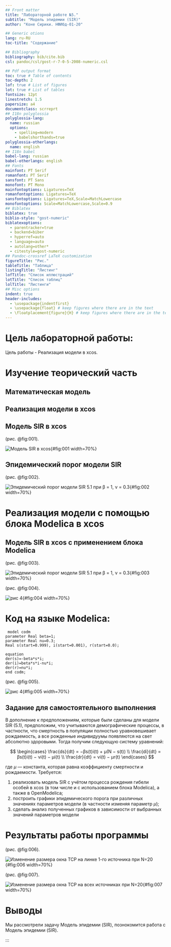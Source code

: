 ```yaml
---
## Front matter
title: "Лабораторной работе №5."
subtitle: "Модель эпидемии (SIR)"
author: "Коне Сирики. НФИбд-01-20"

## Generic otions
lang: ru-RU
toc-title: "Содержание"

## Bibliography
bibliography: bib/cite.bib
csl: pandoc/csl/gost-r-7-0-5-2008-numeric.csl

## Pdf output format
toc: true # Table of contents
toc-depth: 2
lof: true # List of figures
lot: true # List of tables
fontsize: 12pt
linestretch: 1.5
papersize: a4
documentclass: scrreprt
## I18n polyglossia
polyglossia-lang:
  name: russian
  options:
	- spelling=modern
	- babelshorthands=true
polyglossia-otherlangs:
  name: english
## I18n babel
babel-lang: russian
babel-otherlangs: english
## Fonts
mainfont: PT Serif
romanfont: PT Serif
sansfont: PT Sans
monofont: PT Mono
mainfontoptions: Ligatures=TeX
romanfontoptions: Ligatures=TeX
sansfontoptions: Ligatures=TeX,Scale=MatchLowercase
monofontoptions: Scale=MatchLowercase,Scale=0.9
## Biblatex
biblatex: true
biblio-style: "gost-numeric"
biblatexoptions:
  - parentracker=true
  - backend=biber
  - hyperref=auto
  - language=auto
  - autolang=other*
  - citestyle=gost-numeric
## Pandoc-crossref LaTeX customization
figureTitle: "Рис."
tableTitle: "Таблица"
listingTitle: "Листинг"
lofTitle: "Список иллюстраций"
lotTitle: "Список таблиц"
lolTitle: "Листинги"
## Misc options
indent: true
header-includes:
  - \usepackage{indentfirst}
  - \usepackage{float} # keep figures where there are in the text
  - \floatplacement{figure}{H} # keep figures where there are in the text
---
```


# Цель лабораторной работы:

Цель работы -  Реализация модели в xcos.

# Изучение теорический часть 

## Математическая модель

## Реализация модели в xcos

## Модель SIR в xcos

(рис. @fig:001).

![Модель SIR в xcos](image/1.png){#fig:001 width=70%}

## Эпидемический порог модели SIR 

(рис. @fig:002).

![Эпидемический порог модели SIR 5.1 при $β$ = 1, $ν$ = 0.3](image/2.png){#fig:002 width=70%}


# Реализация модели с помощью блока Modelica в xcos

##  Модель SIR в xcos с применением блока Modelica

(рис. @fig:003).

![Эпидемический порог модели SIR 5.1 при $β$ = 1, $ν$ = 0.3](image/3.png){#fig:003 width=70%}

(рис. @fig:004).

![рис 4](image/4.png){#fig:004 width=70%}

# Код на языке Modelica:

```
 model codm
parameter Real beta=1;
parameter Real nu=0.3;
Real s(start=0.999), i(start=0.001), r(start=0.0);

equation
der(s)=-beta*s*i;
der(i)=beta*s*i-nu*i;
der(r)=nu*i;
end codm;

```

(рис. @fig:005).

![рис 4](image/33.png){#fig:005 width=70%}

 ## Задание для самостоятельного выполнения
В дополнение к предположениям, которые были сделаны для модели SIR (5.1), предположим, что учитываются демографические процессы, в частности, что смертность
в популяции полностью уравновешивает рождаемость, а все рожденные индивидуумы появляются на свет абсолютно здоровыми. 
Тогда получим следующую систему уравнений:

$$
 \begin{cases}
	\frac{ds}{dt} = −βs(t)i(t) + µ(N − s(t))
	\\   
	\frac{di}{dt} = βs(t)i(t) − νi(t) − µi(t)
  \\
  \frac{dr}{dt} = νi(t) − µr(t)
 \end{cases}
$$

где $µ$ — константа, которая равна коэффициенту смертности и рождаемости.
Требуется:
1.  реализовать модель SIR с учётом процесса рождения  гибели особей в xcos (в
том числе и с использованием блока Modelica), а также в OpenModelica;
2.  построить графики эпидемического порога при различных значениях параметров
модели (в частности изменяя параметр $µ$);
3.  сделать анализ полученных графиков в зависимости от выбранных значений
параметров модели

# Результаты работы программы


(рис. @fig:006).

![Изменение размера окна TCP на линке 1-го источника при N=20](image/5.png){#fig:006 width=70%}

(рис. @fig:007).

![Изменение размера окна TCP на всех источниках при N=20](image/6.png){#fig:007 width=70%}

# Выводы

Мы рассмотрели задачу   Модель эпидемии (SIR), познокомится работа с Модель эпидемии (SIR).

:::
